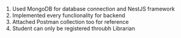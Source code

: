 1. Used MongoDB for database connection and NestJS framework
2. Implemented every funclionality for backend
3. Attached Postman collection too for reference 
4. Student can only be registered throubh Librarian
